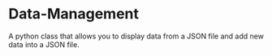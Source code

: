 # Data-Management
A python class that allows you to display data from a JSON file and add new data into a JSON file.
